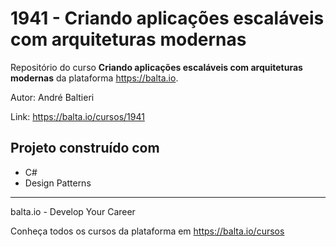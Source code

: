 # 1941 - Criando aplicações escaláveis com arquiteturas modernas #
Repositório do curso **Criando aplicações escaláveis com arquiteturas modernas** da plataforma https://balta.io.

Autor: André Baltieri

Link: https://balta.io/cursos/1941

## Projeto construído com ##
* C#
* Design Patterns

---
balta.io - Develop Your Career

Conheça todos os cursos da plataforma em https://balta.io/cursos